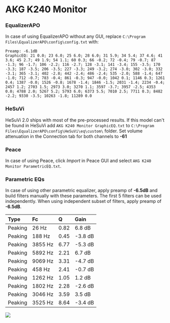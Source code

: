 # AKG K240 Monitor

### EqualizerAPO
In case of using EqualizerAPO without any GUI, replace `C:\Program Files\EqualizerAPO\config\config.txt`
with:
```
Preamp: -6.1dB
GraphicEQ: 21 0.0; 23 6.0; 25 6.0; 28 6.0; 31 5.9; 34 5.4; 37 4.6; 41 3.6; 45 2.7; 49 1.9; 54 1.1; 60 0.3; 66 -0.2; 72 -0.4; 79 -0.7; 87 -1.3; 96 -1.7; 106 -2.2; 116 -2.7; 128 -3.1; 141 -3.4; 155 -3.5; 170 -3.3; 187 -3.5; 206 -3.5; 227 -3.3; 249 -3.2; 274 -3.0; 302 -3.0; 332 -3.1; 365 -3.1; 402 -2.8; 442 -2.4; 486 -2.4; 535 -2.0; 588 -1.4; 647 -1.0; 712 -0.7; 783 -0.4; 861 -0.3; 947 -0.0; 1042 0.1; 1146 0.3; 1261 0.4; 1387 -0.0; 1526 -0.8; 1678 -1.4; 1846 -1.5; 2031 -1.4; 2234 -0.4; 2457 1.2; 2703 1.5; 2973 3.0; 3270 1.1; 3597 -3.7; 3957 -2.5; 4353 0.0; 4788 2.0; 5267 5.2; 5793 6.0; 6373 5.5; 7010 2.5; 7711 0.3; 8482 -2.2; 9330 -3.5; 10263 -1.8; 11289 0.0
```

### HeSuVi
HeSuVi 2.0 ships with most of the pre-processed results. If this model can't be found in HeSuVi add
`AKG K240 Monitor GraphicEQ.txt` to `C:\Program Files\EqualizerAPO\config\HeSuVi\eq\custom\` folder.
Set volume attenuation in the Connection tab for both channels to **-61**

### Peace
In case of using Peace, click *Import* in Peace GUI and select `AKG K240 Monitor ParametricEQ.txt`.

### Parametric EQs
In case of using other parametric equalizer, apply preamp of **-6.5dB** and build filters manually
with these parameters. The first 5 filters can be used independently.
When using independent subset of filters, apply preamp of **-6.5dB**.

| Type    | Fc      |    Q | Gain    |
|:--------|:--------|:-----|:--------|
| Peaking | 26 Hz   | 0.82 | 6.8 dB  |
| Peaking | 188 Hz  | 0.45 | -3.8 dB |
| Peaking | 3855 Hz | 6.77 | -5.3 dB |
| Peaking | 5892 Hz | 2.21 | 6.7 dB  |
| Peaking | 9069 Hz | 3.31 | -4.7 dB |
| Peaking | 458 Hz  | 2.41 | -0.7 dB |
| Peaking | 1262 Hz | 1.05 | 1.2 dB  |
| Peaking | 1802 Hz | 2.28 | -2.6 dB |
| Peaking | 3046 Hz | 3.59 | 3.5 dB  |
| Peaking | 3525 Hz | 8.64 | -3.4 dB |

![](https://raw.githubusercontent.com/jaakkopasanen/AutoEq/master/results/innerfidelity/sbaf-serious/AKG%20K240%20Monitor/AKG%20K240%20Monitor.png)
